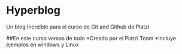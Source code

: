 # Hyperblog
Un blog increíble para el curso de Git and Github de Platzi

##En este curso vemos de todo
*Creado por el Platzi Team
*Incluye ejemplos en windows y Linux